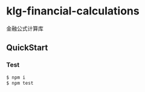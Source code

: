 # klg-financial-calculations
金融公式计算库

## QuickStart

<!-- add docs here for user -->

### Test

```bash
$ npm i
$ npm test
```

